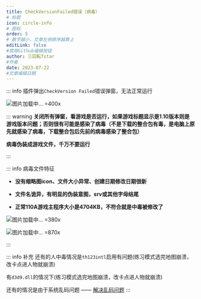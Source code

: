 ```yaml
---
title: CheckVersionFailed错误（病毒）
# 标题
icon: circle-info
# 图标
order: 5
# 数字越小，文章左侧排序越靠上
editLink: false
#禁用Github编辑按钮
author: 三回転Tstar
#作者
date: 2023-07-22
#文章编辑日期
---
```



::: info 插件弹出```CheckVersion Failed```错误弹窗，无法正常运行

![图片加载中... =400x](https://bu.dusays.com/2024/01/21/65acc908325c9.webp "CheckVersion Failed报错示例图片")

::: warning
**关闭所有弹窗，看游戏是否运行，如果游戏标题显示是1.10版本则是游戏版本问题；否则很有可能是感染了病毒（不是下载的整合包有毒，是电脑上原先就感染了病毒，下载整合包后先前的病毒感染了整合包）**

**病毒伪装成游戏文件，千万不要运行**

<!-- 可以用 ```Symantec Ramnit Removal Tool``` 赛门铁克Ramnit专杀工具修复

[**Symantec Ramnit Removal Tool 下载链接**](https://pan.baidu.com/s/1D8d4eSvuIRnba0x3202aAQ?pwd=xukd)
https://pan.baidu.com/s/1D8d4eSvuIRnba0x3202aAQ?pwd=xukd

**注意：专杀工具会扫描你硬盘（不知道会不会扫U盘）内的所有文件，所以可能会耗时很久，推荐晚上睡觉挂机的时候杀，可能醒来就OK了，然后重启电脑，再检查 th123.exe 文件的大小检验效果** -->
:::


::: info 病毒文件特征
- **没有缩略图icon、文件大小异常、创建日期修改日期很新**

- **文件名诡异，有明显的伪装意图，srv或其他字母结尾**

- **正常110A游戏主程序大小是4704KB，不符合就是中毒被修改了**


![图片加载中... =380x](https://bu.dusays.com/2024/01/21/65acc9429ad1f.webp "病毒文件示例图片")


![图片加载中... =870x](https://bu.dusays.com/2024/01/21/65acc99c5fb30.webp "左边4764KB就是被病毒感染了，右边4704KB才是正常大小")

:::

::: info 补充
还有的人中毒情况是```th123intl```启用有问题(练习模式选完地图崩溃，改卡点进人物就崩溃)

有```d3d9.dll```的情况下(练习模式选完地图崩溃，改卡点进人物就崩溃)

还有的情况是由于系统乱码问题 —— [解决乱码问题](EncodingError.md)
:::


